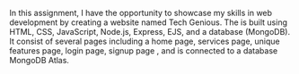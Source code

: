 In this assignment, I have the opportunity to showcase my skills in web development by creating a website named Tech Genious. The is built using HTML, CSS, JavaScript, Node.js, Express, EJS, and a database (MongoDB). It consist of several pages including a home page, services page, unique features page, login page, signup page , and is connected to a database MongoDB Atlas.
